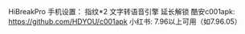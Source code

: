 HiBreakPro 手机设置：
指纹*2
文字转语音引擎
延长解锁
酷安c001apk: https://github.com/HDYOU/c001apk
小红书: 7.96以上可用（如7.96.05）
